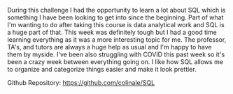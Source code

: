 During this challenge I had the opportunity to learn a lot about SQL which is something I have been looking to get into since the beginning. Part of what I'm wanting to do after taking this course is data analytical work and SQL is a huge part of that. This week was definitely tough but I had a good time learning everything as it was a more interesting topic for me. The professor, TA's, and tutors are always a huge help as usual and I'm happy to have them by myside. I've been also struggling with COVID this past week so it's been a crazy week between everything going on. I like how SQL allows me to organize and categorize things easier and make it look prettier. 


Github Repository: https://github.com/colinale/SQL
